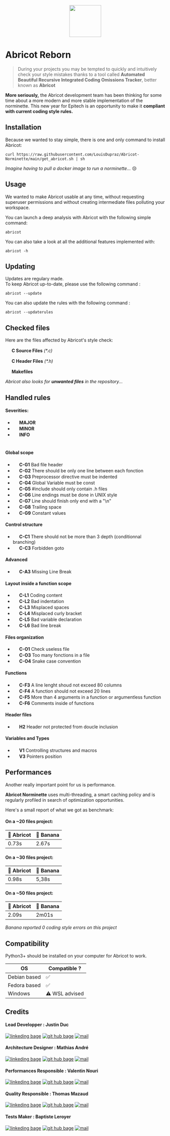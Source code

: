 <p align="center">
    <img width=100 src=".github/assets/lebrico.png">
</p>

# Abricot Reborn

> During your projects you may be tempted to quickly and intuitively check your style mistakes thanks to a tool called **Automated Beautiful Recursive Integrated Coding Omissions Tracker**, better known as **Abricot**

**More seriously,** the Abricot development team has been thinking for some time about a more modern and more stable implementation of the norminette. This new year for Epitech is an opportunity to make it **compliant with current coding style rules.**

## Installation

Because we wanted to stay simple, there is one and only command to install Abricot:

```properties
curl https://raw.githubusercontent.com/LouisDupraz/Abricot-Norminette/main/get_abricot.sh | sh
```

_Imagine having to pull a docker image to run a norminette..._ 😒


## Usage

We wanted to make Abricot usable at any time, without requesting superuser permissions and without creating intermediate files polluting your workspace.

You can launch a deep analysis with Abricot with the following simple command:

```properties
abricot
```

You can also take a look at all the additional features implemented with:

```properties
abricot -h
```

## Updating

Updates are regulary made.<br />
To keep Abricot up-to-date, please use the following command :
```properties
abricot --update
```

You can also update the rules with the following command :
```properties
abricot --updaterules
```

## Checked files

Here are the files affected by Abricot's style check:

<img height=16 src=".github/assets/files/cfile.png"> **C Source Files** _(*.c)_

<img height=16 src=".github/assets/files/hfile.png"> **C Header Files** _(*.h)_

<img height=16 src=".github/assets/files/makefile.png"> **Makefiles** 

_Abricot also looks for **unwanted files** in the repository..._

## Handled rules

#### Severities:
- <img height=16 src=".github/assets/severity/major.png"> **MAJOR**
- <img height=16 src=".github/assets/severity/minor.png"> **MINOR**
- <img height=16 src=".github/assets/severity/info.png"> **INFO**

#

#### Global scope

- <img height=16 src=".github/assets/severity/minor.png"> **C-G1** Bad file header
- <img height=16 src=".github/assets/severity/minor.png"> **C-G2** There should be only one line between each fonction
- <img height=16 src=".github/assets/severity/minor.png"> **C-G3** Preprocessor directive must be indented
- <img height=16 src=".github/assets/severity/major.png"> **C-G4** Global Variable must be const
- <img height=16 src=".github/assets/severity/major.png"> **C-G5** #include should only contain .h files
- <img height=16 src=".github/assets/severity/minor.png"> **C-G6** Line endings must be done in UNIX style
- <img height=16 src=".github/assets/severity/minor.png"> **C-G7** Line should finish only end with a "\n"
- <img height=16 src=".github/assets/severity/minor.png"> **C-G8** Trailing space
- <img height=16 src=".github/assets/severity/minor.png"> **C-G9** Constant values

####  Control structure

- <img height=16 src=".github/assets/severity/major.png"> **C-C1** There should not be more than 3 depth (conditionnal branching)
- <img height=16 src=".github/assets/severity/major.png"> **C-C3** Forbidden goto

####  Advanced

- <img height=16 src=".github/assets/severity/info.png"> **C-A3** Missing Line Break

#### Layout inside a function scope

- <img height=16 src=".github/assets/severity/major.png"> **C-L1** Coding content
- <img height=16 src=".github/assets/severity/minor.png"> **C-L2** Bad indentation
- <img height=16 src=".github/assets/severity/minor.png"> **C-L3** Misplaced spaces
- <img height=16 src=".github/assets/severity/minor.png"> **C-L4** Misplaced curly bracket
- <img height=16 src=".github/assets/severity/major.png"> **C-L5** Bad variable declaration
- <img height=16 src=".github/assets/severity/minor.png"> **C-L6** Bad line break

#### Files organization

- <img height=16 src=".github/assets/severity/major.png"> **C-O1** Check useless file
- <img height=16 src=".github/assets/severity/major.png"> **C-O3** Too many fonctions in a file
- <img height=16 src=".github/assets/severity/major.png"> **C-O4** Snake case convention

#### Functions

- <img height=16 src=".github/assets/severity/major.png"> **C-F3** A line lenght shoud not exceed 80 columns
- <img height=16 src=".github/assets/severity/major.png"> **C-F4** A function should not exceed 20 lines
- <img height=16 src=".github/assets/severity/major.png"> **C-F5** More than 4 arguments in a function or argumentless function
- <img height=16 src=".github/assets/severity/major.png"> **C-F6** Comments inside of functions

#### Header files

- <img height=16 src=".github/assets/severity/major.png"> **H2** Header not protected from doucle inclusion

#### Variables and Types

- <img height=16 src=".github/assets/severity/minor.png"> **V1** Controlling structures and macros
- <img height=16 src=".github/assets/severity/minor.png"> **V3** Pointers position

## Performances

Another really important point for us is performance.

**Abricot Norminette** uses multi-threading, a smart caching policy and is regularly profiled in search of optimization opportunities.

Here's a small report of what we got as benchmark:

#### On a ~20 files project:
| 🍑 Abricot | 🍌 Banana |
| ------- | ------ |
| 0.73s   | 2.67s  |

#### On a ~30 files project:
| 🍑 Abricot | 🍌 Banana |
| ------- | ------ |
| 0.98s   | 5,38s  |

#### On a ~50 files project:
| 🍑 Abricot | 🍌 Banana |
| ------- | ------ |
| 2.09s   | 2m01s  |

_Banana reported 0 coding style errors on this project_

## Compatibility

Python3+ should be installed on your computer for Abricot to work.

| OS           	| Compatible ?  	|
|--------------	|---------------	|
| Debian based 	| ✅             	|
| Fedora based 	| ✅             	|
| Windows      	| ⚠️ WSL advised 	|

## Credits

#### Lead Developper : Justin Duc

[![linkeding bage](https://img.shields.io/badge/-linkedin-0A66C2?logo=linkedin&style=for-the-badge)](https://www.linkedin.com/in/justin-duc-51b09b225/)
[![git hub bage](https://img.shields.io/badge/-GitHub-181717?logo=GitHub&style=for-the-badge)](https://github.com/Just1truc)
[![mail](https://img.shields.io/badge/-Mail-0078D4?logo=Microsoft-Outlook&style=for-the-badge)](mailto:justin.duc@epitech.eu)

#### Architecture Designer : Mathias André

[![linkeding bage](https://img.shields.io/badge/-linkedin-0A66C2?logo=linkedin&style=for-the-badge)](https://www.linkedin.com/in/mathias-andré/)
[![git hub bage](https://img.shields.io/badge/-GitHub-181717?logo=GitHub&style=for-the-badge)](https://github.com/MathiDEV)
[![mail](https://img.shields.io/badge/-Mail-0078D4?logo=Microsoft-Outlook&style=for-the-badge)](mailto:mathias.andre@epitech.eu)

#### Performances Responsible : Valentin Nouri

[![linkeding bage](https://img.shields.io/badge/-linkedin-0A66C2?logo=linkedin&style=for-the-badge)](https://www.linkedin.com/in/valentin-nouri/)
[![git hub bage](https://img.shields.io/badge/-GitHub-181717?logo=GitHub&style=for-the-badge)](https://github.com/vavarier)
[![mail](https://img.shields.io/badge/-Mail-0078D4?logo=Microsoft-Outlook&style=for-the-badge)](mailto:valentin.nouri@epitech.eu)


#### Quality Responsible : Thomas Mazaud

[![linkeding bage](https://img.shields.io/badge/-linkedin-0A66C2?logo=linkedin&style=for-the-badge)](https://www.linkedin.com/in/thomasmazaud/)
[![git hub bage](https://img.shields.io/badge/-GitHub-181717?logo=GitHub&style=for-the-badge)](https://github.com/Fyroeo)
[![mail](https://img.shields.io/badge/-Mail-0078D4?logo=Microsoft-Outlook&style=for-the-badge)](mailto:thomas.mazaud@epitech.eu)


#### Tests Maker : Baptiste Leroyer

[![linkeding bage](https://img.shields.io/badge/-linkedin-0A66C2?logo=linkedin&style=for-the-badge)](https://www.linkedin.com/in/baptiste-leroyer/)
[![git hub bage](https://img.shields.io/badge/-GitHub-181717?logo=GitHub&style=for-the-badge)](https://github.com/ZiplEix)
[![mail](https://img.shields.io/badge/-Mail-0078D4?logo=Microsoft-Outlook&style=for-the-badge)](mailto:baptiste.leroyer@epitech.eu)